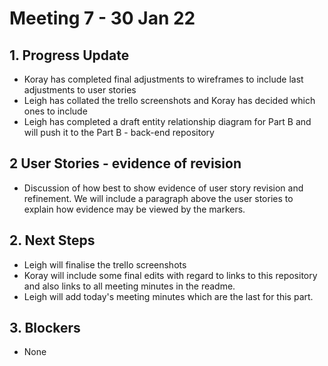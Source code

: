 # Meeting 7 - 30 Jan 22

## 1. Progress Update

- Koray has completed final adjustments to wireframes to include last adjustments to user stories
- Leigh has collated the trello screenshots and Koray has decided which ones to include
- Leigh has completed a draft entity relationship diagram for Part B and will push it to the Part B - back-end repository

## 2 User Stories - evidence of revision
- Discussion of how best to show evidence of user story revision and refinement.  We will include a paragraph above the user stories to explain how evidence may be viewed by the markers.

## 2. Next Steps

- Leigh will finalise the trello screenshots
- Koray will include some final edits with regard to links to this repository and also links to all meeting minutes in the readme.
- Leigh will add today's meeting minutes which are the last for this part.

## 3. Blockers
- None
